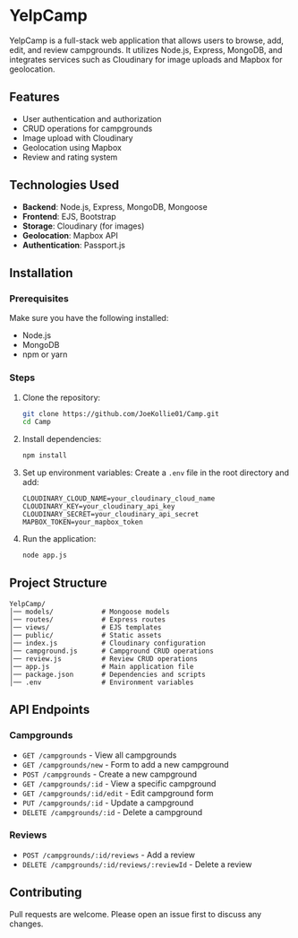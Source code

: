 # YelpCamp

YelpCamp is a full-stack web application that allows users to browse, add, edit, and review campgrounds. It utilizes Node.js, Express, MongoDB, and integrates services such as Cloudinary for image uploads and Mapbox for geolocation.

## Features
- User authentication and authorization
- CRUD operations for campgrounds
- Image upload with Cloudinary
- Geolocation using Mapbox
- Review and rating system

## Technologies Used
- **Backend**: Node.js, Express, MongoDB, Mongoose
- **Frontend**: EJS, Bootstrap
- **Storage**: Cloudinary (for images)
- **Geolocation**: Mapbox API
- **Authentication**: Passport.js

## Installation

### Prerequisites
Make sure you have the following installed:
- Node.js
- MongoDB
- npm or yarn

### Steps
1. Clone the repository:
   ```sh
   git clone https://github.com/JoeKollie01/Camp.git
   cd Camp
   ```

2. Install dependencies:
   ```sh
   npm install
   ```

3. Set up environment variables: Create a `.env` file in the root directory and add:
   ```env
   CLOUDINARY_CLOUD_NAME=your_cloudinary_cloud_name
   CLOUDINARY_KEY=your_cloudinary_api_key
   CLOUDINARY_SECRET=your_cloudinary_api_secret
   MAPBOX_TOKEN=your_mapbox_token
   ```

4. Run the application:
   ```sh
   node app.js
   ```

## Project Structure
```
YelpCamp/
│── models/            # Mongoose models
│── routes/            # Express routes
│── views/             # EJS templates
│── public/            # Static assets
│── index.js           # Cloudinary configuration
│── campground.js      # Campground CRUD operations
│── review.js          # Review CRUD operations
│── app.js             # Main application file
│── package.json       # Dependencies and scripts
│── .env               # Environment variables
```

## API Endpoints

### Campgrounds
- `GET /campgrounds` - View all campgrounds
- `GET /campgrounds/new` - Form to add a new campground
- `POST /campgrounds` - Create a new campground
- `GET /campgrounds/:id` - View a specific campground
- `GET /campgrounds/:id/edit` - Edit campground form
- `PUT /campgrounds/:id` - Update a campground
- `DELETE /campgrounds/:id` - Delete a campground

### Reviews
- `POST /campgrounds/:id/reviews` - Add a review
- `DELETE /campgrounds/:id/reviews/:reviewId` - Delete a review

## Contributing
Pull requests are welcome. Please open an issue first to discuss any changes.





